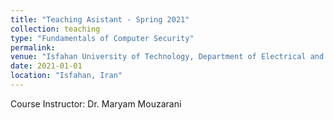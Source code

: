 ```yaml
---
title: "Teaching Asistant - Spring 2021"
collection: teaching
type: "Fundamentals of Computer Security"
permalink:
venue: "Isfahan University of Technology, Department of Electrical and Computer Engineering"
date: 2021-01-01
location: "Isfahan, Iran"
---
```


Course Instructor: Dr. Maryam Mouzarani
